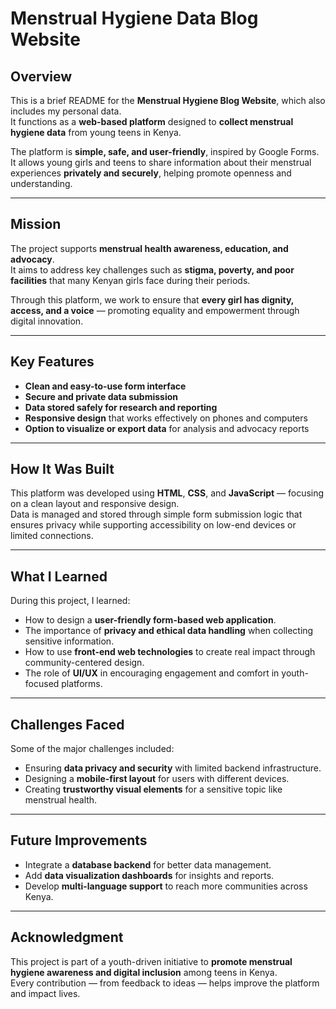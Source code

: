 # Menstrual Hygiene Data Blog Website

## Overview  
This is a brief README for the **Menstrual Hygiene Blog Website**, which also includes my personal data.  
It functions as a **web-based platform** designed to **collect menstrual hygiene data** from young teens in Kenya.  

The platform is **simple, safe, and user-friendly**, inspired by Google Forms. It allows young girls and teens to share information about their menstrual experiences **privately and securely**, helping promote openness and understanding.

---

##  Mission  
The project supports **menstrual health awareness, education, and advocacy**.  
It aims to address key challenges such as **stigma, poverty, and poor facilities** that many Kenyan girls face during their periods.  

Through this platform, we work to ensure that **every girl has dignity, access, and a voice** — promoting equality and empowerment through digital innovation.

---

## Key Features  
-  **Clean and easy-to-use form interface**  
-  **Secure and private data submission**  
-  **Data stored safely for research and reporting**  
-  **Responsive design** that works effectively on phones and computers  
-  **Option to visualize or export data** for analysis and advocacy reports  

---

##  How It Was Built  
This platform was developed using **HTML**, **CSS**, and **JavaScript** — focusing on a clean layout and responsive design.  
Data is managed and stored through simple form submission logic that ensures privacy while supporting accessibility on low-end devices or limited connections.  

---

##  What I Learned  
During this project, I learned:  
- How to design a **user-friendly form-based web application**.  
- The importance of **privacy and ethical data handling** when collecting sensitive information.  
- How to use **front-end web technologies** to create real impact through community-centered design.  
- The role of **UI/UX** in encouraging engagement and comfort in youth-focused platforms.

---

##  Challenges Faced  
Some of the major challenges included:  
- Ensuring **data privacy and security** with limited backend infrastructure.  
- Designing a **mobile-first layout** for users with different devices.  
- Creating **trustworthy visual elements** for a sensitive topic like menstrual health.  

---

##  Future Improvements  
- Integrate a **database backend** for better data management.  
- Add **data visualization dashboards** for insights and reports.  
- Develop **multi-language support** to reach more communities across Kenya.  

---

##  Acknowledgment  
This project is part of a youth-driven initiative to **promote menstrual hygiene awareness and digital inclusion** among teens in Kenya.  
Every contribution — from feedback to ideas — helps improve the platform and impact lives.
